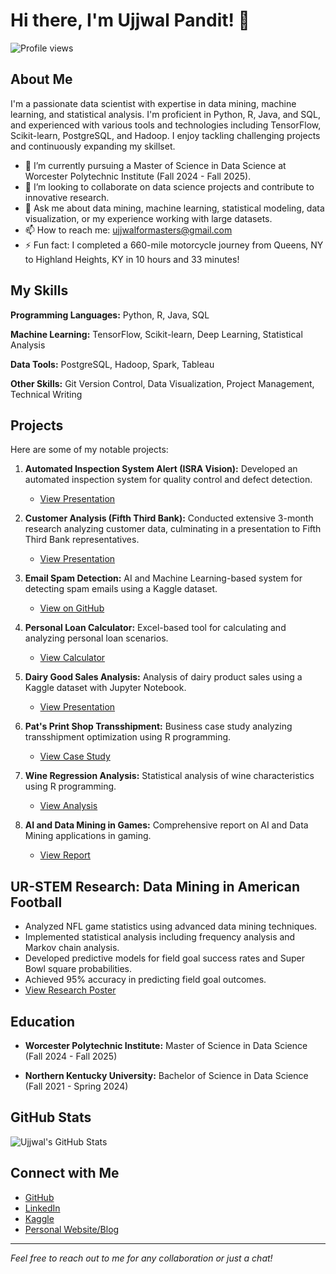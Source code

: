 # Hi there, I'm Ujjwal Pandit! 👋

![Profile views](https://komarev.com/ghpvc/?username=Ujjwal-Pandit&color=blue)

## About Me

I'm a passionate data scientist with expertise in data mining, machine learning, and statistical analysis. I'm proficient in Python, R, Java, and SQL, and experienced with various tools and technologies including TensorFlow, Scikit-learn, PostgreSQL, and Hadoop. I enjoy tackling challenging projects and continuously expanding my skillset.

- 🌱 I’m currently pursuing a Master of Science in Data Science at Worcester Polytechnic Institute (Fall 2024 - Fall 2025).
- 👯 I’m looking to collaborate on data science projects and contribute to innovative research.
- 💬 Ask me about data mining, machine learning, statistical modeling, data visualization, or my experience working with large datasets.
- 📫 How to reach me: ujjwalformasters@gmail.com
- ⚡ Fun fact: I completed a 660-mile motorcycle journey from Queens, NY to Highland Heights, KY in 10 hours and 33 minutes!

## My Skills

**Programming Languages:** Python, R, Java, SQL

**Machine Learning:** TensorFlow, Scikit-learn, Deep Learning, Statistical Analysis

**Data Tools:** PostgreSQL, Hadoop, Spark, Tableau

**Other Skills:** Git Version Control, Data Visualization, Project Management, Technical Writing

## Projects

Here are some of my notable projects:

1. **Automated Inspection System Alert (ISRA Vision):** Developed an automated inspection system for quality control and defect detection.
   - [View Presentation](https://drive.google.com/file/d/1LxcC8oHmZc-vRmovS7VlrcYGHk8ZE2ZL/view?usp=drive_link)

2. **Customer Analysis (Fifth Third Bank):** Conducted extensive 3-month research analyzing customer data, culminating in a presentation to Fifth Third Bank representatives.
   - [View Presentation](https://drive.google.com/file/d/1avK6Ae3WWq3Kukt3l90wrp_wJT8ZIAE6/view?usp=drive_link)

3. **Email Spam Detection:** AI and Machine Learning-based system for detecting spam emails using a Kaggle dataset.
   - [View on GitHub](https://github.com/Ujjwal-Pandit/SpamMD)

4. **Personal Loan Calculator:** Excel-based tool for calculating and analyzing personal loan scenarios.
   - [View Calculator](https://docs.google.com/spreadsheets/d/1gSSdBeTguCzhjNBxc-bFJL_t9znTb0Sz/edit?usp=drive_link)

5. **Dairy Good Sales Analysis:** Analysis of dairy product sales using a Kaggle dataset with Jupyter Notebook.
   - [View Presentation](https://drive.google.com/file/d/1akmPutkg3cOyxMGuEZ31NS7fiCleWuoO/view?usp=drive_link)

6. **Pat's Print Shop Transshipment:** Business case study analyzing transshipment optimization using R programming.
   - [View Case Study](https://drive.google.com/file/d/1HF9s54TuEQcbyG7IrvQQh-XCUsRqGNI7/view?usp=drive_link)

7. **Wine Regression Analysis:** Statistical analysis of wine characteristics using R programming.
   - [View Analysis](https://drive.google.com/file/d/1cbYwIFUb1s7IzuDMVmQNzCbeK-AOGLgb/view?usp=drive_link)

8. **AI and Data Mining in Games:** Comprehensive report on AI and Data Mining applications in gaming.
   - [View Report](https://drive.google.com/file/d/1XNPRK04__S1EXMTLFRrMEnPZKCwKfeXI/view?usp=drive_link)

## UR-STEM Research: Data Mining in American Football

* Analyzed NFL game statistics using advanced data mining techniques.
* Implemented statistical analysis including frequency analysis and Markov chain analysis.
* Developed predictive models for field goal success rates and Super Bowl square probabilities.
* Achieved 95% accuracy in predicting field goal outcomes.
* [View Research Poster](https://drive.google.com/file/d/1XZVdf0NtKUGZHrWmP-uwmx2USWozlLhj/view?usp=sharing)

## Education

* **Worcester Polytechnic Institute:** Master of Science in Data Science (Fall 2024 - Fall 2025)
   
* **Northern Kentucky University:** Bachelor of Science in Data Science (Fall 2021 - Spring 2024)
   

## GitHub Stats

![Ujjwal's GitHub Stats](https://github-readme-stats.vercel.app/api?username=Ujjwal-Pandit&show_icons=true&theme=radical)

## Connect with Me

- [GitHub](https://github.com/Ujjwal-Pandit)
- [LinkedIn](https://www.linkedin.com/in/ujjwal-pandit/)
- [Kaggle](https://www.kaggle.com/ujjwalpandit)
- [Personal Website/Blog](https://ujjwal-pandit.github.io/ujjwalpandit/)

---

*Feel free to reach out to me for any collaboration or just a chat!*
